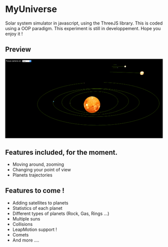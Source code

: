# MyUniverse

Solar system simulator in javascript, using the ThreeJS library. This is coded using a OOP paradigm. This experiment is still in developpement. Hope you enjoy it !

## Preview

![Alt text](./Textures/preview.png)

## Features included, for the moment.

- Moving around, zooming
- Changing your point of view
- Planets trajectories

## Features to come !

- Adding satellites to planets
- Statistics of each planet
- Different types of planets (Rock, Gas, Rings ...)
- Multiple suns
- Collisions
- LeapMotion support !
- Comets
- And more ....